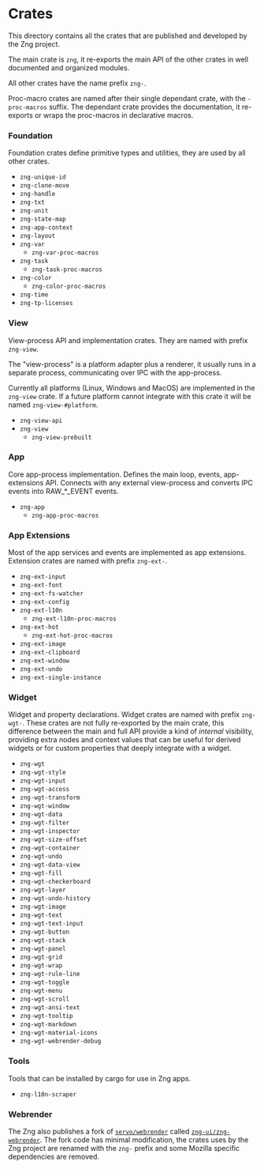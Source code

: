# Crates

This directory contains all the crates that are published and developed by the Zng project.

The main crate is `zng`, it re-exports the main API of the other crates in well documented and organized modules.

All other crates have the name prefix `zng-`. 

Proc-macro crates are named after their single dependant crate, with the `-proc-macros` suffix. The dependant
crate provides the documentation, it re-exports or wraps the proc-macros in declarative macros.

### Foundation

Foundation crates define primitive types and utilities, they are used by all other crates.

- `zng-unique-id`
- `zng-clone-move`
- `zng-handle`
- `zng-txt`
- `zng-unit`
- `zng-state-map`
- `zng-app-context`
- `zng-layout`
- `zng-var`
    - `zng-var-proc-macros`
- `zng-task`
    - `zng-task-proc-macros`
- `zng-color`
    - `zng-color-proc-macros`
- `zng-time`
- `zng-tp-licenses`

### View

View-process API and implementation crates. They are named with prefix `zng-view`.

The "view-process" is a platform adapter plus a renderer, it usually runs in a separate process, communicating
over IPC  with the app-process.

Currently all platforms (Linux, Windows and MacOS) are implemented in the `zng-view` crate. If a
future platform cannot integrate with this crate it will be named `zng-view-#platform`. 

- `zng-view-api`
- `zng-view`
    - `zng-view-prebuilt`

### App

Core app-process implementation. Defines the main loop, events, app-extensions API. Connects with 
any external view-process and converts IPC events into RAW_*_EVENT events.

- `zng-app`
    - `zng-app-proc-macros`

### App Extensions

Most of the app services and events are implemented as app extensions. Extension crates are named 
with prefix `zng-ext-`.

- `zng-ext-input`
- `zng-ext-font`
- `zng-ext-fs-watcher`
- `zng-ext-config`
- `zng-ext-l10n`
    - `zng-ext-l10n-proc-macros`
- `zng-ext-hot`
    - `zng-ext-hot-proc-macros`
- `zng-ext-image`
- `zng-ext-clipboard`
- `zng-ext-window`
- `zng-ext-undo`
- `zng-ext-single-instance`

### Widget

Widget and property declarations. Widget crates are named with prefix `zng-wgt-`. These crates
are not fully re-exported by the main crate, this difference between the main and full API provide
a kind of *internal* visibility, providing extra nodes and context values that can be useful for derived widgets
or for custom properties that deeply integrate with a widget.

- `zng-wgt`
- `zng-wgt-style`
- `zng-wgt-input`
- `zng-wgt-access`
- `zng-wgt-transform`
- `zng-wgt-window`
- `zng-wgt-data`
- `zng-wgt-filter`
- `zng-wgt-inspector`
- `zng-wgt-size-offset`
- `zng-wgt-container`
- `zng-wgt-undo`
- `zng-wgt-data-view`
- `zng-wgt-fill`
- `zng-wgt-checkerboard`
- `zng-wgt-layer`
- `zng-wgt-undo-history`
- `zng-wgt-image`
- `zng-wgt-text`
- `zng-wgt-text-input`
- `zng-wgt-button`
- `zng-wgt-stack`
- `zng-wgt-panel`
- `zng-wgt-grid`
- `zng-wgt-wrap`
- `zng-wgt-rule-line`
- `zng-wgt-toggle`
- `zng-wgt-menu`
- `zng-wgt-scroll`
- `zng-wgt-ansi-text`
- `zng-wgt-tooltip`
- `zng-wgt-markdown`
- `zng-wgt-material-icons`
- `zng-wgt-webrender-debug`

### Tools

Tools that can be installed by cargo for use in Zng apps.

- `zng-l10n-scraper`

### Webrender

The Zng also publishes a fork of [`servo/webrender`] called [`zng-ui/zng-webrender`]. The fork code has minimal
modification, the crates uses by the Zng project are renamed with the `zng-` prefix and some Mozilla specific
dependencies are removed.

[`servo/webrender`]: https://github.com/servo/webrender
[`zng-ui/zng-webrender`]: https://github.com/zng-ui/zng-webrender